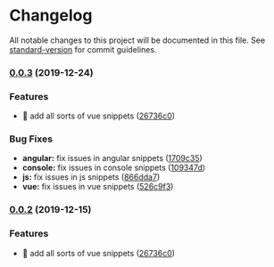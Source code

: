 # Changelog

All notable changes to this project will be documented in this file. See [standard-version](https://github.com/conventional-changelog/standard-version) for commit guidelines.

### [0.0.3](https://github.com/fen89/vscode-snippets/compare/v0.0.1...v0.0.3) (2019-12-24)


### Features

* 🎸 add all sorts of vue snippets ([26736c0](https://github.com/fen89/vscode-snippets/commit/26736c09e4397eb0fa11f6a801c6d2e867b008a1))


### Bug Fixes

* **angular:** fix issues in angular snippets ([1709c35](https://github.com/fen89/vscode-snippets/commit/1709c354ac7fb3142d95e1f78795b61e93270912))
* **console:** fix issues in console snippets ([109347d](https://github.com/fen89/vscode-snippets/commit/109347d996eef267b9320982d7ac78e3eb904d6e))
* **js:** fix issues in js snippets ([866dda7](https://github.com/fen89/vscode-snippets/commit/866dda713c5048c0ae0af5ff64fe9201d6f2c985))
* **vue:** fix issues in vue snippets ([526c9f3](https://github.com/fen89/vscode-snippets/commit/526c9f3c6f6707ab19e4d43549f64d243c7f8c7c))

### [0.0.2](https://github.com/fen89/vscode-snippets/compare/v0.0.1...v0.0.2) (2019-12-15)

### Features

- 🎸 add all sorts of vue snippets ([26736c0](https://github.com/fen89/vscode-snippets/commit/26736c09e4397eb0fa11f6a801c6d2e867b008a1))
